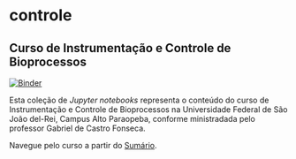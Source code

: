 # controle
## Curso de Instrumentação e Controle de Bioprocessos

[![Binder](https://mybinder.org/badge_logo.svg)](https://mybinder.org/v2/gh/gabrieldcf/controle/v0.1.1-alpha?filepath=Aulas-Sum%C3%A1rio.ipynb)

Esta coleção de *Jupyter notebooks* representa o conteúdo do curso de Instrumentação e Controle de Bioprocessos na Universidade Federal de São João del-Rei, Campus Alto Paraopeba, conforme ministradada pelo professor Gabriel de Castro Fonseca.

Navegue pelo curso a partir do [Sumário](https://mybinder.org/v2/gh/gabrieldcf/controle/v0.1.1-alpha?filepath=Aulas-Sum%C3%A1rio.ipynb).
